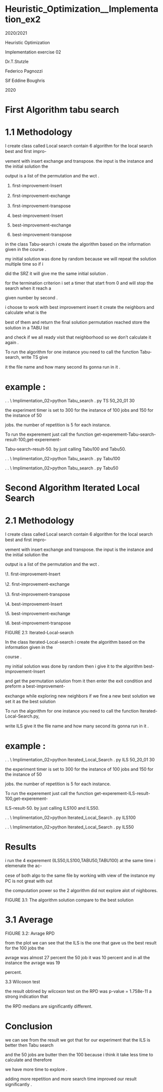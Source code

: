 # Heuristic_Optimization__Implementation_ex2



2020/2021

Heuristic Optimization

Implementation exercise 02

Dr.T.Stutzle

Federico Pagnozzi

Sif Eddine Boughris

2020







# First Algorithm tabu search

# 1.1 Methodology

I create class called Local search contain 6 algorithm for the local search best and ﬁrst impro-

vement with insert exchange and transpose. the input is the instance and the initial solution the

output is a list of the permutation and the wct .

1. ﬁrst-improvement-Insert

2. ﬁrst-improvement-exchange

3. ﬁrst-improvement-transpose

4. best-improvement-Insert

5. best-improvement-exchange

6. best-improvement-transpose

in the class Tabu-search i create the algorithm based on the information given in the course .

my initial solution was done by random because we will repeat the solution multiple time so if i

did the SRZ it will give me the same initial solution .

for the termination criterion i set a timer that start from 0 and will stop the search when it reach a

given number by second .

i choose to work with best improvement insert it create the neighbors and calculate what is the

best of them and return the ﬁnal solution permutation reached store the solution in a TABU list

and check if we all ready visit that neighborhood so we don’t calculate it again .


To run the algorithm for one instance you need to call the function Tabu-search, write TS give

it the ﬁle name and how many second its gonna run in it .

# example :

. . \ Implimentation\_02>python Tabu\_search . py TS 50\_20\_01 30

the experiment timer is set to 300 for the instance of 100 jobs and 150 for the instance of 50

jobs. the number of repetition is 5 for each instance.

To run the experement just call the function get-experement-Tabu-search-result-100,get-experement-

Tabu-search-result-50. by just calling Tabu100 and Tabu50.

. . \ Implimentation\_02>python Tabu\_search . py Tabu100

. . \ Implimentation\_02>python Tabu\_search . py Tabu50






# Second Algorithm Iterated Local Search

# 2.1 Methodology

I create class called Local search contain 6 algorithm for the local search best and ﬁrst impro-

vement with insert exchange and transpose. the input is the instance and the initial solution the

output is a list of the permutation and the wct .

\1. ﬁrst-improvement-Insert

\2. ﬁrst-improvement-exchange

\3. ﬁrst-improvement-transpose

\4. best-improvement-Insert

\5. best-improvement-exchange

\6. best-improvement-transpose

FIGURE 2.1: Iterated-Local-search

In the class Iterated-Local-search i create the algorithm based on the information given in the

course .

my initial solution was done by random then i give it to the algorithm best-improvement-Insert

and get the permutation solution from it then enter the exit condition and preform a best-improvement-

exchange while exploring new neighbors if we ﬁne a new best solution we set it as the best solution


To run the algorithm for one instance you need to call the function Iterated-Local-Search.py,

write ILS give it the ﬁle name and how many second its gonna run in it .

# example :

. . \ Implimentation\_02>python Iterated\_Local\_Search . py ILS 50\_20\_01 30

the experiment timer is set to 300 for the instance of 100 jobs and 150 for the instance of 50

jobs. the number of repetition is 5 for each instance.

To run the experement just call the function get-experement-ILS-result-100,get-experement-

ILS-result-50. by just calling ILS100 and ILS50.

. . \ Implimentation\_02>python Iterated\_Local\_Search . py ILS100

. . \ Implimentation\_02>python Iterated\_Local\_Search . py ILS50





# Results

i run the 4 experement (ILS50,ILS100,TABU50,TABU100) at the same time i elemenate the ac-

cese of both algo to the same ﬁle by working with view of the instance my PC is not great with out

the computation power so the 2 algorithm did not explore alot of nighbores.

FIGURE 3.1: The algorithm solution compare to the best solution



# 3.1 Average

FIGURE 3.2: Avrage RPD

from the plot we can see that the ILS is the one that gave us the best result for the 100 jobs the

avrage was almost 27 percent the 50 job it was 10 percent and in all the instance the avrage was 19

percent.


3.3 Wilcoxon test

the result obtined by wilcoxon test on the RPD was p-value = 1.758e-11 a strong indication that

the RPD medians are signiﬁcantly different.



# Conclusion

we can see from the result we got that for our experiment that the ILS is better then Tabu search

and the 50 jobs are butter then the 100 because i think it take less time to calculate and therefore

we have more time to explore .

adding more repetition and more search time improved our result signiﬁcantly .

